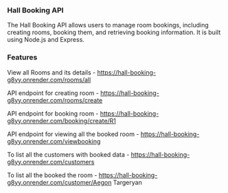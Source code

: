 ### Hall Booking API

The Hall Booking API allows users to manage room bookings, including creating rooms, booking them, and retrieving booking information. It is built using Node.js and Express.

### Features

View all Rooms and its details - https://hall-booking-g8yy.onrender.com/rooms/all

API endpoint for creating room - https://hall-booking-g8yy.onrender.com/rooms/create

API endpoint for booking room - https://hall-booking-g8yy.onrender.com/booking/create/R1

API endpoint for viewing all the booked room - https://hall-booking-g8yy.onrender.com/viewbooking

To list all the customers with booked data - https://hall-booking-g8yy.onrender.com/customers

To list all the booked the room - https://hall-booking-g8yy.onrender.com/customer/Aegon Targeryan
